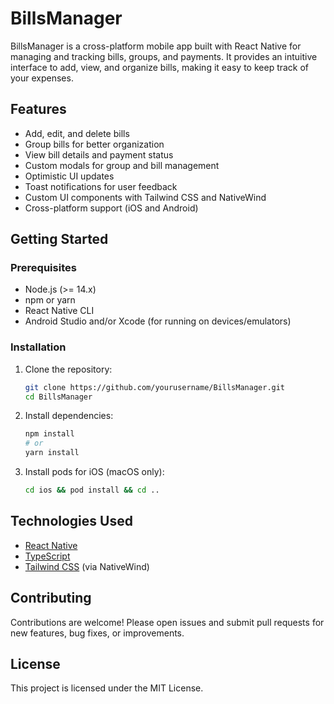 # BillsManager

BillsManager is a cross-platform mobile app built with React Native for managing and tracking bills, groups, and payments. It provides an intuitive interface to add, view, and organize bills, making it easy to keep track of your expenses.

## Features

- Add, edit, and delete bills
- Group bills for better organization
- View bill details and payment status
- Custom modals for group and bill management
- Optimistic UI updates
- Toast notifications for user feedback
- Custom UI components with Tailwind CSS and NativeWind
- Cross-platform support (iOS and Android)

## Getting Started

### Prerequisites
- Node.js (>= 14.x)
- npm or yarn
- React Native CLI
- Android Studio and/or Xcode (for running on devices/emulators)

### Installation

1. Clone the repository:
   ```sh
   git clone https://github.com/yourusername/BillsManager.git
   cd BillsManager
   ```
2. Install dependencies:
   ```sh
   npm install
   # or
   yarn install
   ```
3. Install pods for iOS (macOS only):
   ```sh
   cd ios && pod install && cd ..
   ```

## Technologies Used
- [React Native](https://reactnative.dev/)
- [TypeScript](https://www.typescriptlang.org/)
- [Tailwind CSS](https://tailwindcss.com/) (via NativeWind)

## Contributing

Contributions are welcome! Please open issues and submit pull requests for new features, bug fixes, or improvements.

## License

This project is licensed under the MIT License.
